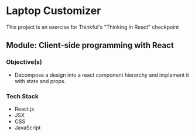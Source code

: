 # Laptop Customizer

This project is an exercise for Thinkful's "Thinking in React" checkpoint

## Module: Client-side programming with React

### Objective(s)
* Decompose a design into a react component hierarchy and implement it with state and props.

### Tech Stack
* React.js
* JSX
* CSS
* JavaScript
